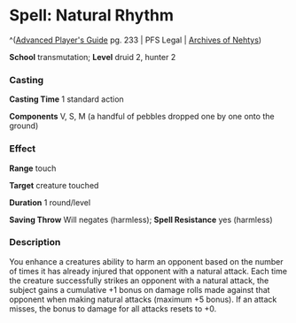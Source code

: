 # Spell: Natural Rhythm

^([Advanced Player's Guide][ss-natural-rhythm] pg. 233 | PFS Legal | [Archives of Nehtys][sn-natural-rhythm])

**School** transmutation; **Level** druid 2, hunter 2

### Casting

**Casting Time** 1 standard action

**Components** V, S, M (a handful of pebbles dropped one by one onto the ground)

### Effect

**Range** touch

**Target** creature touched

**Duration** 1 round/level

**Saving Throw** Will negates (harmless); **Spell Resistance** yes (harmless)

### Description

You enhance a creatures ability to harm an opponent based on the number of times it has already injured that opponent with a natural attack. Each time the creature successfully strikes an opponent with a natural attack, the subject gains a cumulative +1 bonus on damage rolls made against that opponent when making natural attacks (maximum +5 bonus). If an attack misses, the bonus to damage for all attacks resets to +0.

[ss-natural-rhythm]: http://paizo.com/pathfinderRPG/v57
[sn-natural-rhythm]: http://www.archivesofnethys.com/SpellDisplay.aspx?ItemName=Natural%20Rhythm